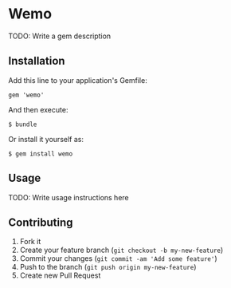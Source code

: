 # Wemo

TODO: Write a gem description

## Installation

Add this line to your application's Gemfile:

    gem 'wemo'

And then execute:

    $ bundle

Or install it yourself as:

    $ gem install wemo

## Usage

TODO: Write usage instructions here

## Contributing

1. Fork it
2. Create your feature branch (`git checkout -b my-new-feature`)
3. Commit your changes (`git commit -am 'Add some feature'`)
4. Push to the branch (`git push origin my-new-feature`)
5. Create new Pull Request
